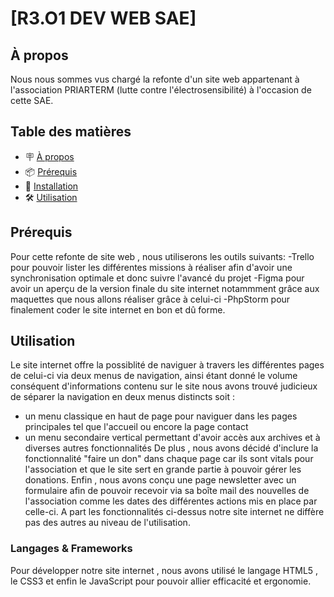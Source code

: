 # [R3.O1 DEV WEB SAE]

## À propos

Nous nous sommes vus chargé la refonte d'un site web appartenant à l'association PRIARTERM (lutte contre l'électrosensibilité) à l'occasion de cette SAE.

## Table des matières

- 🪧 [À propos](#à-propos)
- 📦 [Prérequis](#prérequis)
- 🚀 [Installation](#installation)
- 🛠️ [Utilisation](#utilisation)

## Prérequis

Pour cette refonte de site web , nous utiliserons les outils suivants:
-Trello pour pouvoir lister les différentes missions à réaliser afin d'avoir une synchronisation optimale et donc suivre l'avancé du projet
-Figma pour avoir un aperçu de la version finale du site internet notammment grâce aux maquettes que nous allons réaliser grâce à celui-ci
-PhpStorm pour finalement coder le site internet en bon et dû forme.

## Utilisation

Le site internet offre la possiblité de naviguer à travers les différentes pages de celui-ci via deux menus de navigation, ainsi étant donné
le volume conséquent d'informations contenu sur le site nous avons trouvé judicieux de séparer la navigation en deux menus distincts soit :
- un menu classique en haut de page pour naviguer dans les pages principales tel que l'accueil ou encore la page contact
- un menu secondaire vertical permettant d'avoir accès aux archives et à diverses autres fonctionnalités
De plus , nous avons décidé d'inclure la fonctionnalité "faire un don" dans chaque page car ils sont vitals pour l'association et que le site
sert en grande partie à pouvoir gérer les donations.
Enfin , nous avons conçu une page newsletter avec un formulaire afin de pouvoir recevoir via sa boîte mail des nouvelles de l'association
comme les dates des différentes actions mis en place par celle-ci.
A part les fonctionnalités ci-dessus notre site internet ne diffère pas des autres au niveau de l'utilisation.

### Langages & Frameworks

Pour développer notre site internet , nous avons utilisé le langage HTML5 , le CSS3 et enfin le JavaScript pour pouvoir allier efficacité et 
ergonomie.


